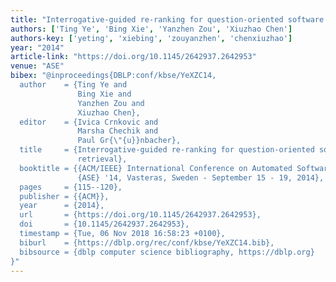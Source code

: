 ```yaml
---
title: "Interrogative-guided re-ranking for question-oriented software text retrieval"
authors: ['Ting Ye', 'Bing Xie', 'Yanzhen Zou', 'Xiuzhao Chen']
authors-key: ['yeting', 'xiebing', 'zouyanzhen', 'chenxiuzhao']
year: "2014"
article-link: "https://doi.org/10.1145/2642937.2642953"
venue: "ASE"
bibex: "@inproceedings{DBLP:conf/kbse/YeXZC14,
  author    = {Ting Ye and
               Bing Xie and
               Yanzhen Zou and
               Xiuzhao Chen},
  editor    = {Ivica Crnkovic and
               Marsha Chechik and
               Paul Gr{\"{u}}nbacher},
  title     = {Interrogative-guided re-ranking for question-oriented software text
               retrieval},
  booktitle = {{ACM/IEEE} International Conference on Automated Software Engineering,
               {ASE} '14, Vasteras, Sweden - September 15 - 19, 2014},
  pages     = {115--120},
  publisher = {{ACM}},
  year      = {2014},
  url       = {https://doi.org/10.1145/2642937.2642953},
  doi       = {10.1145/2642937.2642953},
  timestamp = {Tue, 06 Nov 2018 16:58:23 +0100},
  biburl    = {https://dblp.org/rec/conf/kbse/YeXZC14.bib},
  bibsource = {dblp computer science bibliography, https://dblp.org}
}"
---
```

